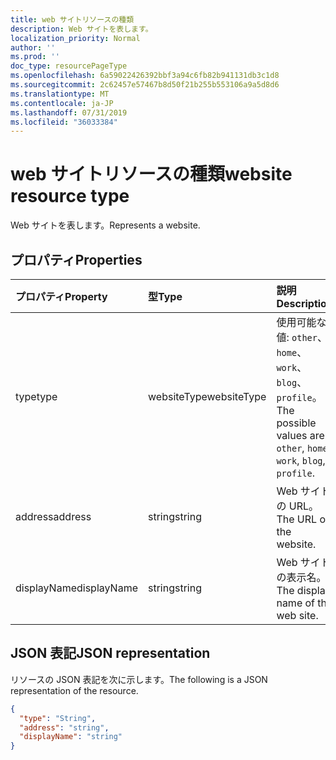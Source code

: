 ```yaml
---
title: web サイトリソースの種類
description: Web サイトを表します。
localization_priority: Normal
author: ''
ms.prod: ''
doc_type: resourcePageType
ms.openlocfilehash: 6a59022426392bbf3a94c6fb82b941131db3c1d8
ms.sourcegitcommit: 2c62457e57467b8d50f21b255b553106a9a5d8d6
ms.translationtype: MT
ms.contentlocale: ja-JP
ms.lasthandoff: 07/31/2019
ms.locfileid: "36033384"
---
```

# <a name="website-resource-type"></a><span data-ttu-id="de5e7-103">web サイトリソースの種類</span><span class="sxs-lookup"><span data-stu-id="de5e7-103">website resource type</span></span>

<span data-ttu-id="de5e7-104">Web サイトを表します。</span><span class="sxs-lookup"><span data-stu-id="de5e7-104">Represents a website.</span></span>


## <a name="properties"></a><span data-ttu-id="de5e7-105">プロパティ</span><span class="sxs-lookup"><span data-stu-id="de5e7-105">Properties</span></span>
| <span data-ttu-id="de5e7-106">プロパティ</span><span class="sxs-lookup"><span data-stu-id="de5e7-106">Property</span></span>     | <span data-ttu-id="de5e7-107">型</span><span class="sxs-lookup"><span data-stu-id="de5e7-107">Type</span></span>   |<span data-ttu-id="de5e7-108">説明</span><span class="sxs-lookup"><span data-stu-id="de5e7-108">Description</span></span>|
|:---------------|:--------|:----------|
|<span data-ttu-id="de5e7-109">type</span><span class="sxs-lookup"><span data-stu-id="de5e7-109">type</span></span>|<span data-ttu-id="de5e7-110">websiteType</span><span class="sxs-lookup"><span data-stu-id="de5e7-110">websiteType</span></span>| <span data-ttu-id="de5e7-111">使用可能な値: `other`、`home`、`work`、`blog`、`profile`。</span><span class="sxs-lookup"><span data-stu-id="de5e7-111">The possible values are: `other`, `home`, `work`, `blog`, `profile`.</span></span>|
|<span data-ttu-id="de5e7-112">address</span><span class="sxs-lookup"><span data-stu-id="de5e7-112">address</span></span>|<span data-ttu-id="de5e7-113">string</span><span class="sxs-lookup"><span data-stu-id="de5e7-113">string</span></span>|<span data-ttu-id="de5e7-114">Web サイトの URL。</span><span class="sxs-lookup"><span data-stu-id="de5e7-114">The URL of the website.</span></span>|
|<span data-ttu-id="de5e7-115">displayName</span><span class="sxs-lookup"><span data-stu-id="de5e7-115">displayName</span></span>|<span data-ttu-id="de5e7-116">string</span><span class="sxs-lookup"><span data-stu-id="de5e7-116">string</span></span>|<span data-ttu-id="de5e7-117">Web サイトの表示名。</span><span class="sxs-lookup"><span data-stu-id="de5e7-117">The display name of the web site.</span></span>|

## <a name="json-representation"></a><span data-ttu-id="de5e7-118">JSON 表記</span><span class="sxs-lookup"><span data-stu-id="de5e7-118">JSON representation</span></span>

<span data-ttu-id="de5e7-119">リソースの JSON 表記を次に示します。</span><span class="sxs-lookup"><span data-stu-id="de5e7-119">The following is a JSON representation of the resource.</span></span>

<!-- {
  "blockType": "resource",
  "optionalProperties": [

  ],
  "@odata.type": "microsoft.graph.website"
}-->

```json
{
  "type": "String",
  "address": "string",
  "displayName": "string"
}

```

<!-- uuid: 8fcb5dbc-d5aa-4681-8e31-b001d5168d79
2015-10-25 14:57:30 UTC -->
<!-- {
  "type": "#page.annotation",
  "description": "webSite resource",
  "keywords": "",
  "section": "documentation",
  "tocPath": ""
}-->
